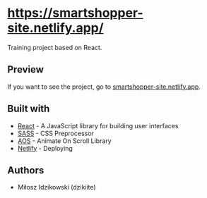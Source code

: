 # https://smartshopper-site.netlify.app/

Training project based on React.

## Preview 

If you want to see the project, go to [smartshopper-site.netlify.app](https://smartshopper-site.netlify.app/).

## Built with 

* [React](https://reactjs.org/ "React") - A JavaScript library for building user interfaces
* [SASS](https://sass-lang.com/ "SASS") - CSS Preprocessor
* [AOS](https://michalsnik.github.io/aos/ "AOS") - Animate On Scroll Library
* [Netlify](https://www.netlify.com/ "Netlify") - Deploying

## Authors 

* Miłosz Idzikowski (dzikiite)

